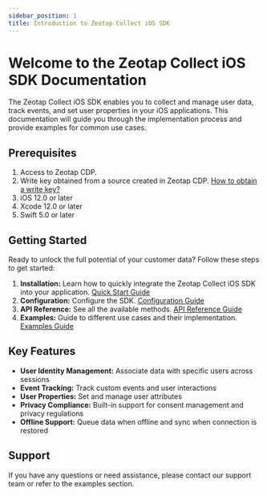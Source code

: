 ```yaml
---
sidebar_position: 1
title: Introduction to Zeotap Collect iOS SDK
---
```


# Welcome to the Zeotap Collect iOS SDK Documentation

The Zeotap Collect iOS SDK enables you to collect and manage user data, track events, and set user properties in your iOS applications. This documentation will guide you through the implementation process and provide examples for common use cases.

## Prerequisites
1. Access to Zeotap CDP.
2. Write key obtained from a source created in Zeotap CDP. [How to obtain a write key?](./Configurations/writeKey)
3. iOS 12.0 or later
4. Xcode 12.0 or later
5. Swift 5.0 or later

## Getting Started

Ready to unlock the full potential of your customer data? Follow these steps to get started:

1. **Installation:** Learn how to quickly integrate the Zeotap Collect iOS SDK into your application. [Quick Start Guide](./quickStart)
2. **Configuration:** Configure the SDK. [Configuration Guide](./Configurations/configurations)
3. **API Reference:** See all the available methods. [API Reference Guide](/docs/category/ios-guides--references)
4. **Examples:** Guide to different use cases and their implementation. [Examples Guide](./Examples/examples)

## Key Features

- **User Identity Management:** Associate data with specific users across sessions
- **Event Tracking:** Track custom events and user interactions
- **User Properties:** Set and manage user attributes
- **Privacy Compliance:** Built-in support for consent management and privacy regulations
- **Offline Support:** Queue data when offline and sync when connection is restored

## Support

If you have any questions or need assistance, please contact our support team or refer to the examples section.